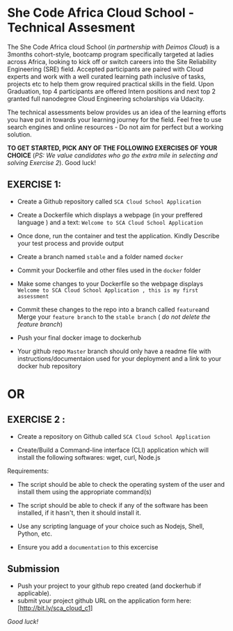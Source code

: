 # She Code Africa Cloud School -  Technical Assesment

The She Code Africa cloud School (_in partnership with Deimos Cloud_) is a 3months cohort-style, bootcamp program specifically targeted at ladies across Africa, looking to kick off or switch careers into the Site Reliability Engineering (SRE) field. Accepted participants are paired with Cloud experts and work with a well curated learning path inclusive of tasks, projects etc to help them grow required practical skills in the field. Upon Graduation, top 4 participants are offered Intern positions and next top 2 granted full nanodegree Cloud Engineering scholarships via Udacity.

The technical assessments below provides us an idea of the learning efforts you have put in towards your learning journey for the field. Feel free to use search engines and online resources - Do not aim for perfect but a working solution.

**TO GET STARTED, PICK ANY OF THE FOLLOWING EXERCISES OF YOUR CHOICE** 
(_PS: We value candidates who go the extra mile in selecting and solving Exercise 2_). Good luck!


## EXERCISE 1:

- Create a Github repository called `SCA Cloud School Application`
  
- Create a Dockerfile which displays a webpage (in your preffered language ) and a text: ``Welcome to SCA Cloud School Application``

- Once done, run the container and test the application. Kindly Describe your test process and provide output

- Create a branch named ``stable`` and a folder named ``docker``

- Commit your Dockerfile and other files used in the ``docker`` folder

- Make some changes to your Dockerfile so the webpage displays ``Welcome to SCA Cloud School Application , this is my first assessment``

- Commit these changes to the repo into a branch called ``feature``and Merge your ``feature branch`` to the ``stable branch`` ( _do not delete the feature branch_)

- Push your final docker image to dockerhub

- Your github repo ``Master`` branch should only have a readme file with instructions/documentaion used for your deployment and a link to your docker hub repository


# OR


## EXERCISE 2 :

- Create a repository on Github called ``SCA Cloud School Application``

- Create/Build a Command-line interface (CLI) application which will install the following softwares: wget, curl, Node.js

Requirements:

- The script should be able to check the operating system of the user and install them using the appropriate command(s)

- The script should be able to check if any of the software has been installed, if it hasn't, then it should install it.

- Use any scripting language of your choice such as Nodejs, Shell, Python, etc.

- Ensure you add a `documentation` to this excercise


## Submission
- Push your project to your github repo created (and dockerhub if applicable).
- submit your project github URL on the application form here: [http://bit.ly/sca_cloud_c1]

*Good luck!*
